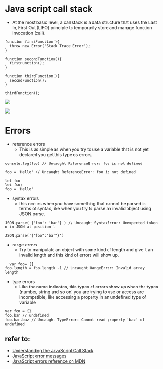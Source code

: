# Java script call stack
- At the most basic level, a call stack is a data structure that uses the Last In, First Out (LIFO) principle to temporarily store and manage function invocation (call).
```
function firstFunction(){
  throw new Error('Stack Trace Error');
}

function secondFunction(){
  firstFunction();
}

function thirdFunction(){
  secondFunction();
}

thirdFunction();

```
![](https://cdn-media-1.freecodecamp.org/images/zOINLHPC8E56ac8yyINYOFWeImsjM2Wk2rdU)

![](https://cdn-media-1.freecodecamp.org/images/QgR2uIk7tW0YNz0Xm8g0jAPeRFI0e4sCejsv)


# Errors
- reference errors
  - This is as simple as when you try to use a variable that is not yet declared you get this type os errors.
```
console.log(foo) // Uncaught ReferenceError: foo is not defined
```
```
foo = 'Hello' // Uncaught ReferenceError: foo is not defined
```
```
let foo
let foo;
foo = 'Hello'
```

- syntax errors
  - this occurs when you have something that cannot be parsed in terms of syntax, like when you try to parse an invalid object using JSON.parse.
```
JSON.parse( {'foo': 'bar'} ) // Uncaught SyntaxError: Unexpected token o in JSON at position 1
```
```
JSON.parse('{"foo":"bar"}')
```
- range errors
  - Try to manipulate an object with some kind of length and give it an invalid length and this kind of errors will show up.
```
  var foo= []
foo.length = foo.length -1 // Uncaught RangeError: Invalid array length
```
- type errors 
  - Like the name indicates, this types of errors show up when the types (number, string and so on) you are trying to use or access are incompatible, like accessing a property in an undefined type of variable.
```
var foo = {}
foo.bar // undefined
foo.bar.baz // Uncaught TypeError: Cannot read property 'baz' of undefined
```
## refer to:
- [Understanding the JavaScript Call Stack](https://www.freecodecamp.org/news/understanding-the-javascript-call-stack-861e41ae61d4/)
- [JavaScript error messages](https://codeburst.io/javascript-error-messages-debugging-d23f84f0ae7c)
- [JavaScript errors reference on MDN](https://developer.mozilla.org/en-US/docs/Web/JavaScript/Reference/Errors)

